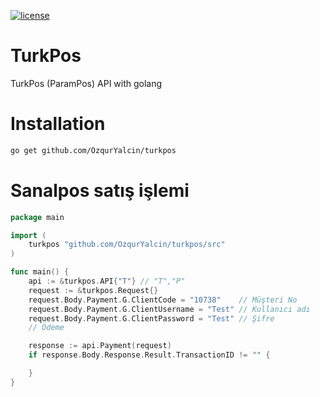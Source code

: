 [![license](https://img.shields.io/:license-mit-blue.svg)](https://github.com/OzqurYalcin/turkpos/blob/master/LICENSE.md)

# TurkPos
TurkPos (ParamPos) API with golang

# Installation
```bash
go get github.com/OzqurYalcin/turkpos
```

# Sanalpos satış işlemi
```go
package main

import (
	turkpos "github.com/OzqurYalcin/turkpos/src"
)

func main() {
	api := &turkpos.API{"T"} // "T","P"
	request := &turkpos.Request{}
	request.Body.Payment.G.ClientCode = "10738"    // Müşteri No
	request.Body.Payment.G.ClientUsername = "Test" // Kullanıcı adı
	request.Body.Payment.G.ClientPassword = "Test" // Şifre
	// Ödeme

	response := api.Payment(request)
	if response.Body.Response.Result.TransactionID != "" {

	}
}
```

